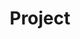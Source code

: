 ---
title: Project
description: Projects deserve to praise
image:

# Badge style
style:
    background: "#cc0000"
    color: "#fff"
---